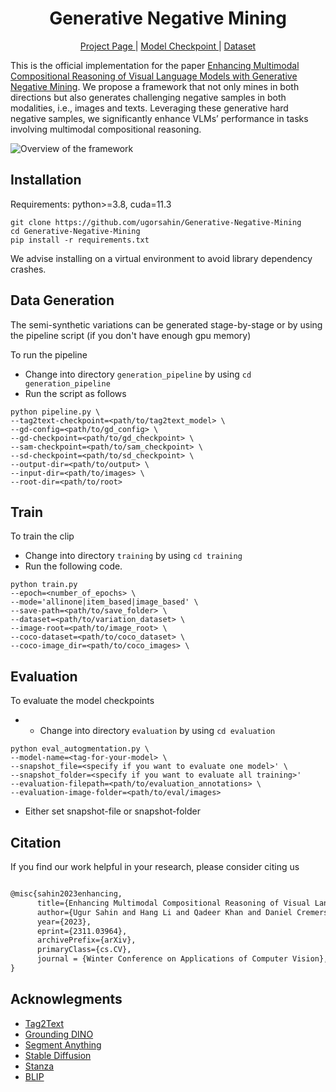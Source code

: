 <h1 align="center">Generative Negative Mining</h1>
<p align="center">
  <a href="https://ugorsahin.github.io/enhancing-multimodal-compositional-reasoning-of-vlm.html"> Project Page </a> |
  <a href="https://huggingface.co/ugursahin/generative-negative-mining-clip"> Model Checkpoint </a> |
  <a href="https://huggingface.co/datasets/ugursahin/generative-negative-mining-dataset"> Dataset </a> 
</p>


This is the official implementation for the paper 
[ Enhancing Multimodal Compositional Reasoning of Visual Language Models with Generative Negative Mining](). 
We propose a framework that not only mines in both directions but also generates challenging negative samples in both modalities, i.e., images and texts. Leveraging these generative hard negative samples, we significantly enhance VLMs’ performance in tasks involving multimodal compositional reasoning.

![Overview of the framework](https://ugorsahin.github.io/static/genemi.png)
## Installation
Requirements: python>=3.8, cuda=11.3
```
git clone https://github.com/ugorsahin/Generative-Negative-Mining
cd Generative-Negative-Mining
pip install -r requirements.txt
```
We advise installing on a virtual environment to avoid library dependency crashes.

## Data Generation
The semi-synthetic variations can be generated stage-by-stage or by using the pipeline script (if you don't have enough gpu memory)

To run the pipeline
- Change into directory `generation_pipeline` by using `cd generation_pipeline`
- Run the script as follows
```shell
python pipeline.py \
--tag2text-checkpoint=<path/to/tag2text_model> \
--gd-config=<path/to/gd_config> \
--gd-checkpoint=<path/to/gd_checkpoint> \
--sam-checkpoint=<path/to/sam_checkpoint> \
--sd-checkpoint=<path/to/sd_checkpoint> \
--output-dir=<path/to/output> \
--input-dir=<path/to/images> \
--root-dir=<path/to/root>
```

## Train
To train the clip
- Change into directory `training` by using `cd training`
- Run the following code.
```shell
python train.py 
--epoch=<number_of_epochs> \
--mode='allinone|item_based|image_based' \
--save-path=<path/to/save_folder> \
--dataset=<path/to/variation_dataset> \
--image-root=<path/to/image_root> \
--coco-dataset=<path/to/coco_dataset> \
--coco-image_dir=<path/to/coco_images> \
```

## Evaluation
To evaluate the model checkpoints
- - Change into directory `evaluation` by using `cd evaluation`
```shell
python eval_autogmentation.py \
--model-name=<tag-for-your-model> \
--snapshot_file=<specify if you want to evaluate one model>' \
--snapshot_folder=<specify if you want to evaluate all training>'
--evaluation-filepath=<path/to/evaluation_annotations> \
--evaluation-image-folder=<path/to/eval/images>
```
- Either set snapshot-file or snapshot-folder

## Citation
If you find our work helpful in your research, please consider citing us
```latex

@misc{sahin2023enhancing,
      title={Enhancing Multimodal Compositional Reasoning of Visual Language Models with Generative Negative Mining}, 
      author={Ugur Sahin and Hang Li and Qadeer Khan and Daniel Cremers and Volker Tresp},
      year={2023},
      eprint={2311.03964},
      archivePrefix={arXiv},
      primaryClass={cs.CV},
      journal = {Winter Conference on Applications of Computer Vision},
}
```
## Acknowlegments

- [Tag2Text](https://github.com/xinyu1205/recognize-anything)
- [Grounding DINO](https://github.com/IDEA-Research/GroundingDINO)
- [Segment Anything](https://github.com/facebookresearch/segment-anything)
- [Stable Diffusion](https://github.com/CompVis/stable-diffusion)
- [Stanza](https://github.com/stanfordnlp/stanza)
- [BLIP](https://github.com/salesforce/BLIP)
